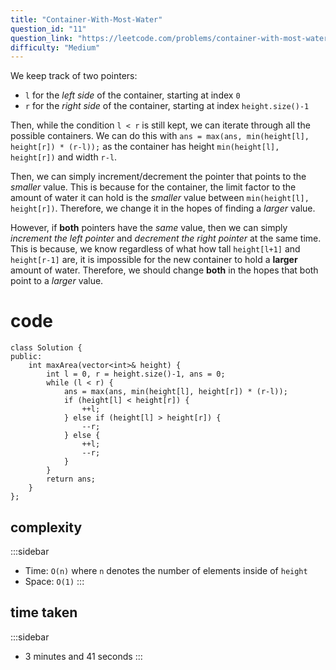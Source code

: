 ```yaml
---
title: "Container-With-Most-Water"
question_id: "11"
question_link: "https://leetcode.com/problems/container-with-most-water/"
difficulty: "Medium"
---
```


We keep track of two pointers:

- `l` for the *left side* of the container, starting at index `0`
- `r` for the *right side* of the container, starting at index `height.size()-1`

Then, while the condition `l < r` is still kept,
we can iterate through all the possible containers.
We can do this with `ans = max(ans, min(height[l], height[r]) * (r-l));`
as the container has height `min(height[l], height[r])` and width `r-l`.

Then, we can simply increment/decrement the pointer that points to the *smaller* value.
This is because for the container, the limit factor to the amount of water it can hold is the *smaller* value between `min(height[l], height[r])`.
Therefore, we change it in the hopes of finding a *larger* value.

However, if **both** pointers have the *same* value,
then we can simply *increment the left pointer* and *decrement the right pointer* at the same time.
This is because, we know regardless of what how tall `height[l+1]` and `height[r-1]` are,
it is impossible for the new container to hold a **larger** amount of water.
Therefore, we should change **both** in the hopes that both point to a *larger* value.

# cod<span>e</span>

```{.cpp}
class Solution {
public:
    int maxArea(vector<int>& height) {
        int l = 0, r = height.size()-1, ans = 0;
        while (l < r) {
            ans = max(ans, min(height[l], height[r]) * (r-l));
            if (height[l] < height[r]) {
                ++l;
            } else if (height[l] > height[r]) {
                --r;
            } else {
                ++l;
                --r;
            }
        }
        return ans;
    }
};
```

## complexit<span>y</span>

:::sidebar 
- Time: `O(n)` where `n` denotes the number of elements inside of `height`
- Space: `O(1)`
:::

## time take<span>n</span>

:::sidebar
- 3 minutes and 41 seconds
:::
